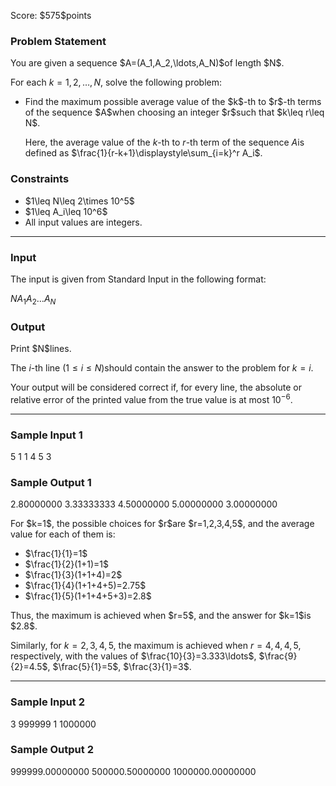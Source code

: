 
<div>

<span>

<span>

<p>
Score: $575$points
</p>

<div>

<section>

### **Problem Statement**

<p>
You are given a sequence $A=(A_1,A_2,\ldots,A_N)$of length $N$.

For each $k=1,2,\ldots,N$, solve the following problem:
</p>

<ul>

<li>
Find the maximum possible average value of the $k$-th to $r$-th terms of the sequence $A$when choosing an integer $r$such that $k\leq r\leq N$.

Here, the average value of the $k$-th to $r$-th term of the sequence $A$is defined as $\frac{1}{r-k+1}\displaystyle\sum_{i=k}^r A_i$.
</li>

</ul>

</section>

</div>

<div>

<section>

### **Constraints**

<ul>

<li>
$1\leq N\leq 2\times 10^5$
</li>

<li>
$1\leq A_i\leq 10^6$
</li>

<li>
All input values are integers.
</li>

</ul>

</section>

</div>

---

<div>

<div>

<section>

### **Input**

<p>
The input is given from Standard Input in the following format:
</p>

<div>

$N$$A_1$$A_2$$\ldots$$A_N$
</div>

</section>

</div>

<div>

<section>

### **Output**

<p>
Print $N$lines.

The $i$-th line $(1\leq i\leq N)$should contain the answer to the problem for $k=i$.

Your output will be considered correct if, for every line, the absolute or relative error of the printed value from the true value is at most $10^{-6}$.
</p>

</section>

</div>

</div>

---

<div>

<section>

### **Sample Input 1**

<div>

5
1 1 4 5 3

</div>

</section>

</div>

<div>

<section>

### **Sample Output 1**

<div>

2.80000000
3.33333333
4.50000000
5.00000000
3.00000000

</div>

<p>
For $k=1$, the possible choices for $r$are $r=1,2,3,4,5$, and the average value for each of them is:
</p>

<ul>

<li>
$\frac{1}{1}=1$
</li>

<li>
$\frac{1}{2}(1+1)=1$
</li>

<li>
$\frac{1}{3}(1+1+4)=2$
</li>

<li>
$\frac{1}{4}(1+1+4+5)=2.75$
</li>

<li>
$\frac{1}{5}(1+1+4+5+3)=2.8$
</li>

</ul>

<p>
Thus, the maximum is achieved when $r=5$, and the answer for $k=1$is $2.8$.

Similarly, for $k=2,3,4,5$, the maximum is achieved when $r=4,4,4,5$, respectively, with the values of $\frac{10}{3}=3.333\ldots$, $\frac{9}{2}=4.5$, $\frac{5}{1}=5$, $\frac{3}{1}=3$.
</p>

</section>

</div>

---

<div>

<section>

### **Sample Input 2**

<div>

3
999999 1 1000000

</div>

</section>

</div>

<div>

<section>

### **Sample Output 2**

<div>

999999.00000000
500000.50000000
1000000.00000000

</div>

</section>

</div>

</span>

</span>

</div>
